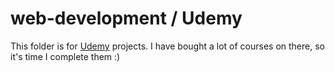 # web-development / Udemy
This folder is for <a href="https://www.udemy.com/" target="_blank">Udemy</a> projects. I have bought a lot of courses on there, so it's time I complete them :)
